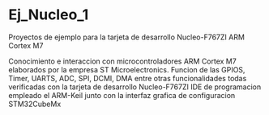 # Ej_Nucleo_1
Proyectos de ejemplo para la tarjeta de desarrollo Nucleo-F767ZI ARM Cortex M7

Conocimiento e interaccion con microcontroladores ARM Cortex M7 elaborados por la empresa ST Microelectronics.
Funcion de las GPIOS, Timer, UARTS, ADC, SPI, DCMI, DMA entre otras funcionalidades todas verificadas con la tarjeta de desarrollo Nucleo-F767ZI
IDE de programacion empleado el ARM-Keil junto con la interfaz grafica de configuracion STM32CubeMx
